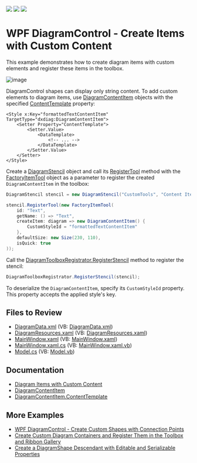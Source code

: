 <!-- default badges list -->
![](https://img.shields.io/endpoint?url=https://codecentral.devexpress.com/api/v1/VersionRange/128585250/22.2.2%2B)
[![](https://img.shields.io/badge/Open_in_DevExpress_Support_Center-FF7200?style=flat-square&logo=DevExpress&logoColor=white)](https://supportcenter.devexpress.com/ticket/details/T395119)
[![](https://img.shields.io/badge/📖_How_to_use_DevExpress_Examples-e9f6fc?style=flat-square)](https://docs.devexpress.com/GeneralInformation/403183)
<!-- default badges end -->

# WPF DiagramControl - Create Items with Custom Content

This example demonstrates how to create diagram items with custom elements and register these items in the toolbox.

![image](https://user-images.githubusercontent.com/65009440/225615519-b95b8b2e-7612-4f0f-9cd0-f0ddef07d099.png)

DiagramControl shapes can display only string content. To add custom elements to diagram items, use [DiagramContentItem](https://docs.devexpress.com/WPF/DevExpress.Xpf.Diagram.DiagramContentItem) objects with the specified [ContentTemplate](https://docs.devexpress.com/WPF/DevExpress.Xpf.Diagram.DiagramContentItem.ContentTemplate) property:

```xaml
<Style x:Key="formattedTextContentItem" TargetType="dxdiag:DiagramContentItem">
    <Setter Property="ContentTemplate">
        <Setter.Value>
            <DataTemplate>
                <!-- ... -->
            </DataTemplate>
        </Setter.Value>
    </Setter>
</Style>
```

Create a [DiagramStencil](https://docs.devexpress.com/CoreLibraries/DevExpress.Diagram.Core.DiagramStencil) object and call its [RegisterTool](https://docs.devexpress.com/CoreLibraries/DevExpress.Diagram.Core.DiagramStencil.RegisterTool(DevExpress.Diagram.Core.ItemTool)) method with the [FactoryItemTool](https://docs.devexpress.com/CoreLibraries/DevExpress.Diagram.Core.FactoryItemTool) object as a parameter to register the created `DiagramContentItem` in the toolbox:

```cs
DiagramStencil stencil = new DiagramStencil("CustomTools", "Content Item Tools");

stencil.RegisterTool(new FactoryItemTool(
    id: "Text",
    getName: () => "Text",
    createItem: diagram => new DiagramContentItem() {
        CustomStyleId = "formattedTextContentItem"
    },
    defaultSize: new Size(230, 110), 
    isQuick: true
));
```

Call the [DiagramToolboxRegistrator.RegisterStencil](https://docs.devexpress.com/CoreLibraries/DevExpress.Diagram.Core.DiagramToolboxRegistrator.RegisterStencil(DevExpress.Diagram.Core.DiagramStencil)) method to register the stencil:

```cs
DiagramToolboxRegistrator.RegisterStencil(stencil);
```

To deserialize the `DiagramContentItem`, specify its `CustomStyleId` property. This property accepts the applied style's key.

## Files to Review

* [DiagramData.xml](./CS/DXDiagram.ContentItem/DiagramData.xml) (VB: [DiagramData.xml](./VB/DXDiagram.ContentItem/DiagramData.xml))
* [DiagramResources.xaml](./CS/DXDiagram.ContentItem/DiagramResources.xaml) (VB: [DiagramResources.xaml](./VB/DXDiagram.ContentItem/DiagramResources.xaml))
* [MainWindow.xaml](./CS/DXDiagram.ContentItem/MainWindow.xaml) (VB: [MainWindow.xaml](./VB/DXDiagram.ContentItem/MainWindow.xaml))
* [MainWindow.xaml.cs](./CS/DXDiagram.ContentItem/MainWindow.xaml.cs) (VB: [MainWindow.xaml.vb](./VB/DXDiagram.ContentItem/MainWindow.xaml.vb))
* [Model.cs](./CS/DXDiagram.ContentItem/Model.cs) (VB: [Model.vb](./VB/DXDiagram.ContentItem/Model.vb))

## Documentation

* [Diagram Items with Custom Content](https://docs.devexpress.com/WPF/120318/controls-and-libraries/diagram-control/diagram-items/items-with-custom-content)
* [DiagramContentItem](https://docs.devexpress.com/WPF/DevExpress.Xpf.Diagram.DiagramContentItem)
* [DiagramContentItem.ContentTemplate](https://docs.devexpress.com/WPF/DevExpress.Xpf.Diagram.DiagramContentItem.ContentTemplate)

## More Examples

* [WPF DiagramControl - Create Custom Shapes with Connection Points](https://github.com/DevExpress-Examples/wpf-diagramdesigner-create-custom-shapes-with-connection-points)
* [Create Custom Diagram Containers and Register Them in the Toolbox and Ribbon Gallery](https://github.com/DevExpress-Examples/how-to-create-custom-diagram-containers-and-register-them-in-the-toolbox-and-ribbon-gallery-t466430)
* [Create a DiagramShape Descendant with Editable and Serializable Properties](https://github.com/DevExpress-Examples/how-to-create-a-diagramshape-descendant-with-editable-and-serializable-properties-t395040)
